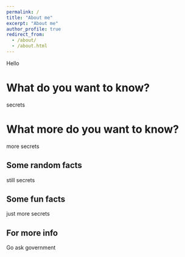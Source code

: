 ```yaml
---
permalink: /
title: "About me"
excerpt: "About me"
author_profile: true
redirect_from: 
  - /about/
  - /about.html
---
```


Hello

What do you want to know?
======
secrets

What more do you want to know?
======
more secrets

Some random facts
------
still secrets 

Some fun facts
------
just more secrets

For more info
------
Go ask government